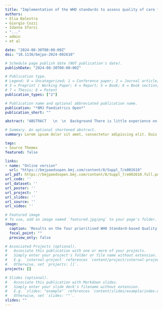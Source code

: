 ```yaml
---
title: "Implementation of the WHO standards to assess quality of care for children with acute pain in EDs: findings of a multicentre study (CHOICE) in Italy"
authors:
- Elia Balestra
- Giorgio Cozzi
- Idanna Sforzi
- "..."
- admin
- et al

date: "2024-08-30T00:00:00Z"
doi: "10.1136/bmjpo-2024-002610"

# Schedule page publish date (NOT publication's date).
publishDate: "2024-08-30T00:00:00Z"

# Publication type.
# Legend: 0 = Uncategorized; 1 = Conference paper; 2 = Journal article;
# 3 = Preprint / Working Paper; 4 = Report; 5 = Book; 6 = Book section;
# 7 = Thesis; 8 = Patent
publication_types: ["2"]

# Publication name and optional abbreviated publication name.
publication: "*BMJ Paediatrics Open*"
publication_short: ""

abstract: "ABSTRACT   \n  \n  Background There is little experience on the use of the WHO Standards for improving the quality of care (QOC) for children. We describe the use of four prioritised WHO Standard-based Quality Measures to assess the provision of care for children with pain in emergency departments (EDs). Methods In a multicentre observational study in 10 EDs with different characteristics in Italy, we collected data on 3355 children accessing the EDs between January 2019 and December 2020. The association between children and facility characteristics and quality measures was analysed through multivariate analyses. Results The proportion of children whose pain was measured was 68.7% (n=2305), with extreme variations across different centres (from 0.0% to 99.8%, p<0.001). The proportion of children treated for pain was 28.9% (n=970) again with a wide range (5.3%–56.3%, p<0.001). The difference between the frequency of children with pain measured and pain treated varied widely between the facilities (ranging from −24.3 to 82). Children with moderate and severe pain were more frequently treated (48.9% and 62.9% of cases, respectively), although with large variations across centres (ranges: 0%–74.8% and 0%–100% respectively, p<0.001). After correction for children’s characteristics, the variable more strongly associated with analysed outcomes was the facility which the child accessed for care. Being a facility in Northern Italy was associated with a higher rate of pain measurement (67.3%–95% CI: 39.9% to 94.6%, p<0.001) compared with facilities in South Italy (−22.1% lower (95% CI: −41.7% to −2.50%, p=0.03). Conclusions The use of few WHO Standard-based measures related to pain can help identifying priority gaps in QOC for children and in monitoring it over time. There is a need for more implementation research to establish which are the most sustainable and effective interventions to improve the QOC for acute pain in children."

# Summary. An optional shortened abstract.
summary: Lorem ipsum dolor sit amet, consectetur adipiscing elit. Duis posuere tellus ac convallis placerat. Proin tincidunt magna sed ex sollicitudin condimentum.

tags:
- Source Themes
featured: false

links:
- name: "Online version"
  url: "https://bmjpaedsopen.bmj.com/content/8/Suppl_7/e002610"
url_pdf: https://bmjpaedsopen.bmj.com/content/8/Suppl_7/e002610.full.pdf
url_code: ''
url_dataset: ''
url_poster: ''
url_project: ''
url_slides: ''
url_source: ''
url_video: ''

# Featured image
# To use, add an image named `featured.jpg/png` to your page's folder. 
image:
  caption: 'Results on the four prioritised WHO Standard-based Quality Measures for pain in children (2019–2020). Note: facilities were identified in the legend as CC (CC1–CC10); for pain treated, the total records were included.'
  focal_point: ""
  preview_only: false

# Associated Projects (optional).
#   Associate this publication with one or more of your projects.
#   Simply enter your project's folder or file name without extension.
#   E.g. `internal-project` references `content/project/internal-project/index.md`.
#   Otherwise, set `projects: []`.
projects: []

# Slides (optional).
#   Associate this publication with Markdown slides.
#   Simply enter your slide deck's filename without extension.
#   E.g. `slides: "example"` references `content/slides/example/index.md`.
#   Otherwise, set `slides: ""`.
slides: ""
---
```


